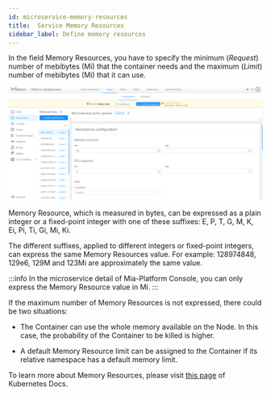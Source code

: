 ```yaml
---
id: microservice-memory-resources
title:  Service Memory Resources
sidebar_label: Define memory resources
---
```

In the field Memory Resources, you have to specify the minimum (_Request_) number of mebibytes (Mi) that the container needs and the maximum (_Limit_) number of mebibytes (Mi) that it can use.

![memory-resources](img/memory-resources.png)

Memory Resource, which is measured in bytes, can be expressed as a plain integer or a fixed-point integer with one of these suffixes: E, P, T, G, M, K, Ei, Pi, Ti, Gi, Mi, Ki.

The different suffixes, applied to different integers or fixed-point integers, can express the same Memory Resources value. For example: 128974848, 129e6, 129M and 123Mi are approximately the same value.

:::info
In the microservice detail of Mia-Platform Console, you can only express the Memory Resource value in Mi.
:::

If the maximum number of Memory Resources is not expressed, there could be two situations:

* The Container can use the whole memory available on the Node. In this case, the probability of the Container to be killed is higher.

* A default Memory Resource limit can be assigned to the Container if its relative namespace has a default memory limit.

To learn more about Memory Resources, please visit [this page](https://kubernetes.io/docs/tasks/configure-pod-container/assign-memory-resource/#memory-units) of Kubernetes Docs.
